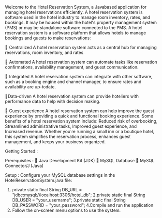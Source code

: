 Welcome to the Hotel Reservation System, a Javabased application for managing hotel reservations
efficiently.
A hotel reservation system is software used in the
hotel industry to manage room inventory, rates,
and bookings. It may be housed within the hotel's
property management system (PMS) or may be
standalone software connected to the PMS.
A hotel reservation system is a software platform
that allows hotels to manage bookings and guests
to make reservations:

 Centralized
A hotel reservation system acts as a central hub for
managing reservations, room inventory, and rates.

 Automated
A hotel reservation system can automate tasks like
reservation confirmations, availability management,
and guest communication.

 Integrated
A hotel reservation system can integrate with other
software, such as a booking engine and channel
manager, to ensure rates and availability are up-todate.

Data-driven
A hotel reservation system can provide hoteliers
with performance data to help with decision
making.

 Guest experience
A hotel reservation system can help improve the
guest experience by providing a quick and functional
booking experience.
Some benefits of a hotel reservation system
include: Reduced risk of overbooking, Streamlined
administrative tasks, Improved guest experience, and
Increased revenue.
Whether you're running a small inn or a boutique
hotel, this system simplifies the reservation process,
enhances guest management, and keeps your
business organized.

Getting Started :

Prerequisites :
 Java Development Kit (JDK)
 MySQL Database
 MySQL Connector/J (Java)

Setup :
Configure your MySQL database settings in the
HotelReservationSystem.java file:

1. private static final String DB_URL =
"jdbc:mysql://localhost:3306/hotel_db";
2.private static final String DB_USER =
"your_username";
3.private static final String DB_PASSWORD =
"your_password";
4.Compile and run the application
5. Follow the on-screen menu options to use the
system.
